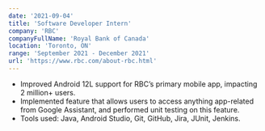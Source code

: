```yaml
---
date: '2021-09-04'
title: 'Software Developer Intern'
company: 'RBC'
companyFullName: 'Royal Bank of Canada'
location: 'Toronto, ON'
range: 'September 2021 - December 2021'
url: 'https://www.rbc.com/about-rbc.html'
---
```


- Improved Android 12L support for RBC’s primary mobile app, impacting 2 million+ users.
- Implemented feature that allows users to access anything app-related from Google Assistant, and performed unit testing on this feature.
- Tools used: Java, Android Studio, Git, GitHub, Jira, JUnit, Jenkins.
